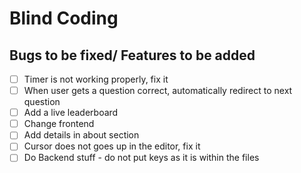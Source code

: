 # Blind Coding

## Bugs to be fixed/ Features to be added 
- [ ] Timer is not working properly, fix it
- [ ] When user gets a question correct, automatically redirect to next question
- [ ] Add a live leaderboard
- [ ] Change frontend
- [ ] Add details in about section
- [ ] Cursor does not goes up in the editor, fix it
- [ ] Do Backend stuff - do not put keys as it is within the files 

